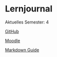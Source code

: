 # Lernjournal <!-- {docsify-ignore} -->

Aktuelles Semester: 4

[GitHub](https://github.com/ZZELAV/lernjournal)

[Moodle](https://moodle.bztf.ch/my/)

[Markdown Guide](https://www.markdownguide.org/)